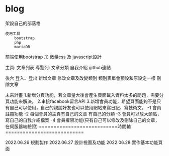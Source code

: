 # blog

架設自己的部落格
  
    使用工具
        bootstrap  
        php  
        mariaDB  


前端使用bootstrap 加 微量css 及 javascript設計

主頁:
文章列表
導覽列:
文章分類
自我介紹
github連結

後台
登入、登出
新增文章
修改文章及改變類別
類別表單會預設和原設定一樣
刪除文章

未來計畫
1.新增分頁功能，若文章量大後會產生頁面載入資料太多的問題，需要分頁功能來解決。
2.串接facebook留言API
3.新增會員功能，希望頁面能夠不是只有自己可以使用，自己的親朋好友也可以使用網站來寫日記、寫技術文。
 -1 會員註冊功能
 -2 每個會員的主頁有自己的文章 有自己的分類 
 -3 會員可以放大頭貼，寫自己的自我介紹檔案
 -4 會員權限功能(只有自己可以修改及刪除自己的文章，在伺服器端驗證)
===========================時間軸===========================

2022.06.26  規劃製作
2022.06.27  設計視圖及功能
2022.06.28  實作基本功能頁面
